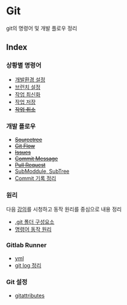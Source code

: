 # Git
git의 명령어 및 개발 플로우 정리

## Index

### 상황별 명령어
- [개발환경 설정](DevEnvSetting.md)
- [브런치 설정](BranchSetting.md)
- [작업 최신화](WorkUpdating.md)
- [작업 저장](WorkSaving.md)
- ~~[작업 취소](WorkCancel.md)~~

### 개발 플로우
- ~~[Sourcetree](Sourcetree.md)~~
- ~~[Git Flow](GitFlow.md)~~
- ~~[Issues](Issues.md)~~
- ~~[Commit Message](CommitMessage.md)~~
- ~~[Pull Request](PullRequest.md)~~
- [SubModdule, SubTree](Sub.md)
- [Commit 기록 정리](CleanCommit.md)

### 원리
다음 [강의](https://youtube.com/playlist?list=PLuHgQVnccGMA8iwZwrGyNXCGy2LAAsTXk)를 시청하고 동작 원리를 중심으로 내용 정리  
- [.git 폴더 구성요소](LocalGitPrinciple.md)
- [명령어 동작 원리](CommandPrinciple.md)

### Gitlab Runner
- [yml](.md)
- [git log 정리](CleanCommit.md)

### Git 설정
- [gitattributes](Gitattributes.md)
